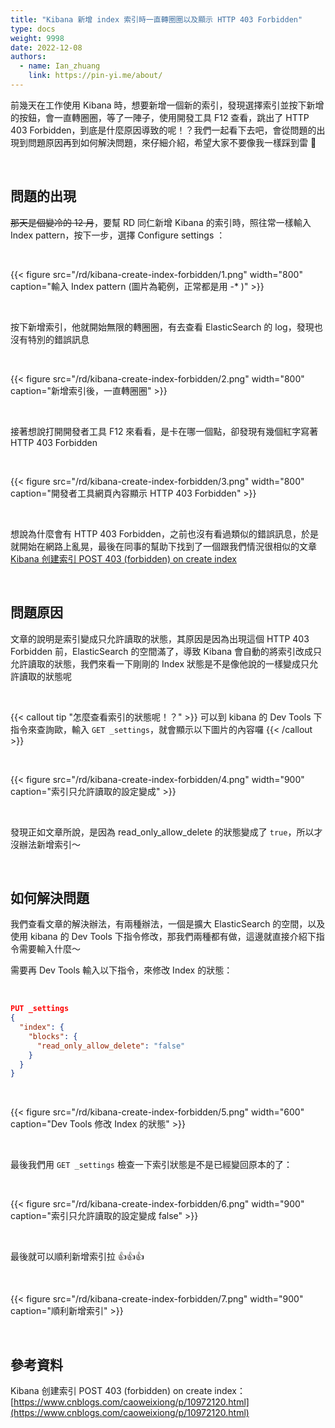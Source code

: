```yaml
---
title: "Kibana 新增 index 索引時一直轉圈圈以及顯示 HTTP 403 Forbidden"
type: docs
weight: 9998
date: 2022-12-08
authors:
  - name: Ian_zhuang
    link: https://pin-yi.me/about/
---
```


前幾天在工作使用 Kibana 時，想要新增一個新的索引，發現選擇索引並按下新增的按鈕，會一直轉圈圈，等了一陣子，使用開發工具 F12 查看，跳出了 HTTP 403 Forbidden，到底是什麼原因導致的呢！？我們一起看下去吧，會從問題的出現到問題原因再到如何解決問題，來仔細介紹，希望大家不要像我一樣踩到雷 🤣

<br>

## 問題的出現

~~那天是個變冷的 12 月~~，要幫 RD 同仁新增 Kibana 的索引時，照往常一樣輸入 Index pattern，按下一步，選擇 Configure settings ：

<br>

{{< figure src="/rd/kibana-create-index-forbidden/1.png" width="800" caption="輸入 Index pattern (圖片為範例，正常都是用 -* )" >}}

<br>

按下新增索引，他就開始無限的轉圈圈，有去查看 ElasticSearch 的 log，發現也沒有特別的錯誤訊息

<br>

{{< figure src="/rd/kibana-create-index-forbidden/2.png" width="800" caption="新增索引後，一直轉圈圈" >}}

<br>

接著想說打開開發者工具 F12 來看看，是卡在哪一個點，卻發現有幾個紅字寫著 HTTP 403 Forbidden

<br>

{{< figure src="/rd/kibana-create-index-forbidden/3.png" width="800" caption="開發者工具網頁內容顯示 HTTP 403 Forbidden" >}}

<br>

想說為什麼會有 HTTP 403 Forbidden，之前也沒有看過類似的錯誤訊息，於是就開始在網路上亂晃，最後在同事的幫助下找到了一個跟我們情況很相似的文章 [Kibana 创建索引 POST 403 (forbidden) on create index](https://www.cnblogs.com/caoweixiong/p/10972120.html)

<br>

## 問題原因

文章的說明是索引變成只允許讀取的狀態，其原因是因為出現這個 HTTP 403 Forbidden 前，ElasticSearch 的空間滿了，導致 Kibana 會自動的將索引改成只允許讀取的狀態，我們來看一下剛剛的 Index 狀態是不是像他說的一樣變成只允許讀取的狀態呢

<br>

{{< callout tip "怎麼查看索引的狀態呢！？" >}}
可以到 kibana 的 Dev Tools 下指令來查詢歐，輸入 `GET _settings`，就會顯示以下圖片的內容囉
{{< /callout >}}

<br>

{{< figure src="/rd/kibana-create-index-forbidden/4.png" width="900" caption="索引只允許讀取的設定變成" >}}

<br>

發現正如文章所說，是因為 read_only_allow_delete 的狀態變成了 `true`，所以才沒辦法新增索引～

<br>

## 如何解決問題

我們查看文章的解決辦法，有兩種辦法，一個是擴大 ElasticSearch 的空間，以及使用 kibana 的 Dev Tools 下指令修改，那我們兩種都有做，這邊就直接介紹下指令需要輸入什麼～

需要再 Dev Tools 輸入以下指令，來修改 Index 的狀態：

<br>

```json
PUT _settings
{
  "index": {
    "blocks": {
      "read_only_allow_delete": "false"
    }
  }
}
```

<br>

{{< figure src="/rd/kibana-create-index-forbidden/5.png" width="600" caption="Dev Tools 修改 Index 的狀態" >}}

<br>

最後我們用 `GET _settings` 檢查一下索引狀態是不是已經變回原本的了：

<br>

{{< figure src="/rd/kibana-create-index-forbidden/6.png" width="900" caption="索引只允許讀取的設定變成 false" >}}

<br>

最後就可以順利新增索引拉 👍👍👍

<br>

{{< figure src="/rd/kibana-create-index-forbidden/7.png" width="900" caption="順利新增索引" >}}

<br>

## 參考資料

Kibana 创建索引 POST 403 (forbidden) on create index：[https://www.cnblogs.com/caoweixiong/p/10972120.html](https://www.cnblogs.com/caoweixiong/p/10972120.html)
